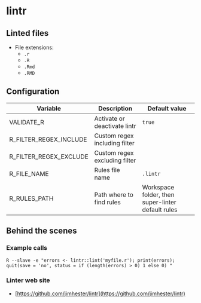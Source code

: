 <!-- markdownlint-disable MD033 MD041 -->
<!-- Generated by .automation/build.py, please do not update manually -->
# lintr

## Linted files

- File extensions:
  - `.r`
  - `.R`
  - `.Rmd`
  - `.RMD`

## Configuration

| Variable | Description | Default value |
| ----------------- | -------------- | -------------- |
| VALIDATE_R | Activate or deactivate lintr | `true` |
| R_FILTER_REGEX_INCLUDE | Custom regex including filter |  |
| R_FILTER_REGEX_EXCLUDE | Custom regex excluding filter |  |
| R_FILE_NAME | Rules file name | `.lintr` |
| R_RULES_PATH | Path where to find rules | Workspace folder, then super-linter default rules |

## Behind the scenes

### Example calls

```shell
R --slave -e "errors <- lintr::lint('myfile.r'); print(errors); quit(save = 'no', status = if (length(errors) > 0) 1 else 0) "
```

### Linter web site
- [https://github.com/jimhester/lintr](https://github.com/jimhester/lintr)

